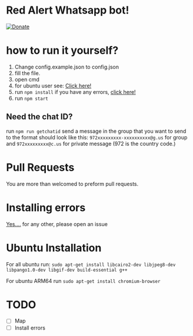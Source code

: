 # Red Alert Whatsapp bot!
[![Donate](https://img.shields.io/badge/Donate-PayPal-green.svg)](https://ko-fi.com/arnon001)

# how to run it yourself?
1. Change config.example.json to config.json
2. fill the file.
3. open cmd
4. for ubuntu user see: [Click here!](#ubuntu-installation)
5. run `npm install` if you have any errors, [click here!](#installing-errors)
6. run `npm start`


## Need the chat ID?
run `npm run getchatid`
send a message in the group that you want to send to
the format should look like this: `972xxxxxxxxx-xxxxxxxxxx@g.us` for group and `972xxxxxxxxx@c.us` for private message (972 is the country code.)
# Pull Requests
You are more than welcomed to preform pull requests.

# Installing errors
[Yes....](#TODO)
for any other, please open an issue

# Ubuntu Installation
For all ubuntu run: `sudo apt-get install libcairo2-dev libjpeg8-dev libpango1.0-dev libgif-dev build-essential g++`

For ubuntu ARM64 run `sudo apt-get install chromium-browser`
# TODO
- [ ] Map
- [ ] Install errors